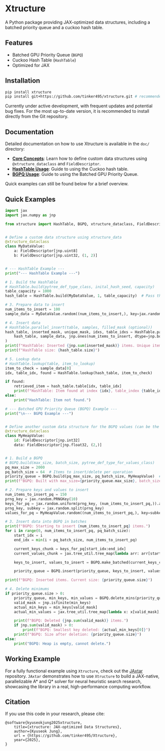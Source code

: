 # Xtructure

A Python package providing JAX-optimized data structures, including a batched priority queue and a cuckoo hash table.

## Features

- Batched GPU Priority Queue (`BGPQ`)
- Cuckoo Hash Table (`HashTable`)
- Optimized for JAX

## Installation

```bash
pip install xtructure
pip install git+https://github.com/tinker495/xtructure.git # recommended
```

Currently under active development, with frequent updates and potential bug fixes. For the most up-to-date version, it is recommended to install directly from the Git repository.

## Documentation

Detailed documentation on how to use Xtructure is available in the `doc/` directory:

*   **[Core Concepts](./doc/core_concepts.md)**: Learn how to define custom data structures using `@xtructure_dataclass` and `FieldDescriptor`.
*   **[HashTable Usage](./doc/hashtable.md)**: Guide to using the Cuckoo hash table.
*   **[BGPQ Usage](./doc/bgpq.md)**: Guide to using the Batched GPU Priority Queue.

Quick examples can still be found below for a brief overview.

## Quick Examples

```python
import jax
import jax.numpy as jnp

from xtructure import HashTable, BGPQ, xtructure_dataclass, FieldDescriptor


# Define a custom data structure using xtructure_data
@xtructure_dataclass
class MyDataValue:
    a: FieldDescriptor[jnp.uint8]
    b: FieldDescriptor[jnp.uint32, (1, 2)]


# --- HashTable Example ---
print("--- HashTable Example ---")

# 1. Build the HashTable
# HashTable.build(pytree_def_type_class, inital_hash_seed, capacity)
table_capacity = 1000
hash_table = HashTable.build(MyDataValue, 1, table_capacity)  # Pass the class for build

# 3. Prepare data to insert
num_items_to_insert = 100
sample_data = MyDataValue.random((num_items_to_insert,), key=jax.random.PRNGKey(0))

# 4. Insert data
# HashTable.parallel_insert(table, samples, filled_mask (optional))
hash_table, inserted_mask, unique_mask, idxs, table_idxs = HashTable.parallel_insert(
    hash_table, sample_data, jnp.ones(num_items_to_insert, dtype=jnp.bool_)
)
print(f"HashTable: Inserted {jnp.sum(inserted_mask)} items. Unique items inserted: {jnp.sum(unique_mask)}")
print(f"HashTable size: {hash_table.size}")

# 5. Lookup data
# HashTable.lookup(table, item_to_lookup)
item_to_check = sample_data[0]
idx, table_idx, found = HashTable.lookup(hash_table, item_to_check)

if found:
    retrieved_item = hash_table.table[idx, table_idx]
    print(f"HashTable: Item found at index {idx}, table_index {table_idx}.")
else:
    print("HashTable: Item not found.")

# --- Batched GPU Priority Queue (BGPQ) Example ---
print("\n--- BGPQ Example ---")


# Define another custom data structure for the BGPQ values (can be the same or different)
@xtructure_dataclass
class MyHeapValue:
    id: FieldDescriptor[jnp.int32]
    data: FieldDescriptor[jnp.float32, (2,)]


# 1. Build a BGPQ
# BGPQ.build(max_size, batch_size, pytree_def_type_for_values_class)
pq_max_size = 2000
pq_batch_size = 64  # Items to insert/delete per operation
priority_queue = BGPQ.build(pq_max_size, pq_batch_size, MyHeapValue)  # Pass the class for build
print(f"BGPQ: Built with max_size={priority_queue.max_size}, batch_size={priority_queue.batch_size}")

# 2. Prepare keys and values to insert
num_items_to_insert_pq = 150
prng_key = jax.random.PRNGKey(10)
keys_for_pq = jax.random.uniform(prng_key, (num_items_to_insert_pq,)).astype(jnp.bfloat16)
prng_key, subkey = jax.random.split(prng_key)
values_for_pq = MyHeapValue.random((num_items_to_insert_pq,), key=subkey)

# 3. Insert data into BGPQ in batches
print(f"BGPQ: Starting to insert {num_items_to_insert_pq} items.")
for i in range(0, num_items_to_insert_pq, pq_batch_size):
    start_idx = i
    end_idx = min(i + pq_batch_size, num_items_to_insert_pq)

    current_keys_chunk = keys_for_pq[start_idx:end_idx]
    current_values_chunk = jax.tree_util.tree_map(lambda arr: arr[start_idx:end_idx], values_for_pq)

    keys_to_insert, values_to_insert = BGPQ.make_batched(current_keys_chunk, current_values_chunk, pq_batch_size)

    priority_queue = BGPQ.insert(priority_queue, keys_to_insert, values_to_insert)

print(f"BGPQ: Inserted items. Current size: {priority_queue.size}")

# 4. Delete minimums
if priority_queue.size > 0:
    priority_queue, min_keys, min_values = BGPQ.delete_mins(priority_queue)
    valid_mask = jnp.isfinite(min_keys)
    actual_min_keys = min_keys[valid_mask]
    actual_min_values = jax.tree_util.tree_map(lambda x: x[valid_mask], min_values)

    print(f"BGPQ: Deleted {jnp.sum(valid_mask)} items.")
    if jnp.sum(valid_mask) > 0:
        print(f"BGPQ: Smallest key deleted: {actual_min_keys[0]}")
    print(f"BGPQ: Size after deletion: {priority_queue.size}")
else:
    print("BGPQ: Heap is empty, cannot delete.")
```

## Working Example

For a fully functional example using `Xtructure`, check out the [JAxtar](https://github.com/tinker495/JAxtar) repository. `JAxtar` demonstrates how to use `Xtructure` to build a JAX-native, parallelizable A* and Q* solver for neural heuristic search research, showcasing the library in a real, high-performance computing workflow.

## Citation

If you use this code in your research, please cite:

```
@software{kyuseokjung2025xtructure,
    title={xtructure: JAX-optimized Data Structures},
    author={Kyuseok Jung},
    url = {https://github.com/tinker495/Xtructure},
    year={2025},
}
```
